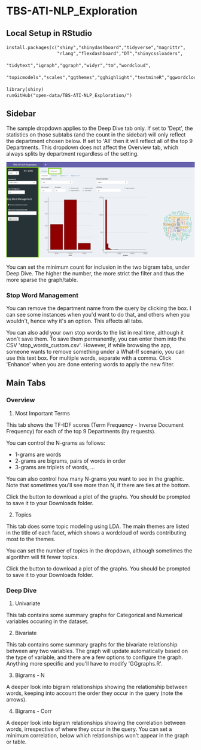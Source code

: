# TBS-ATI-NLP_Exploration

## Local Setup in RStudio


```
install.packages(c("shiny","shinydashboard","tidyverse","magrittr",
                   "rlang","flexdashboard","DT","shinycssloaders",
                   "tidytext","igraph","ggraph","widyr","tm","wordcloud",
                   "topicmodels","scales","ggthemes","gghighlight","textmineR","ggwordcloud"))
                   
library(shiny)
runGitHub("open-data/TBS-ATI-NLP_Exploration/")

```

## Sidebar

The sample dropdown applies to the Deep Dive tab only. If set to 'Dept', the statistics on those subtabs (and the count in the sidebar) will only reflect the department chosen below. If set to 'All' then it will reflect all of the top 9 Departments. This dropdown does not affect the Overview tab, which always splits by department regardless of the setting. 

![sidebar screenshot](/screen_shots/ATI-NLP-01.png)

You can set the minimum count for inclusion in the two bigram tabs, under Deep Dive. The higher the number, the more strict the filter and thus the more sparse the graph/table. 

### Stop Word Management

You can remove the department name from the query by clicking the box. I can see some instances when you'd want to do that, and others when you wouldn't, hence why it's an option. This affects all tabs.

You can also add your own stop words to the list in real time, although it won't save them. To save them permanently, you can enter them into the CSV 'stop_words_custom.csv'. However, if while browsing the app, someone wants to remove something under a What-If scenario, you can use this text box. For multiple words, separate with a comma. Click 'Enhance' when you are done entering words to apply the new filter.

## Main Tabs

### Overview

1. Most Important Terms

This tab shows the TF-IDF scores (Term Frequency - Inverse Document Frequency) for each of the top 9 Departments (by requests). 

You can control the N-grams as follows:

- 1-grams are words
- 2-grams are bigrams, pairs of words in order
- 3-grams are triplets of words, ...

You can also control how many N-grams you want to see in the graphic. Note that sometimes you'll see more than N, if there are ties at the bottom.

Click the button to download a plot of the graphs. You should be prompted to save it to your Downloads folder.

2. Topics 

This tab does some topic modeling using LDA. The main themes are listed in the title of each facet, which shows a wordcloud of words contributing most to the themes. 

You can set the number of topics in the dropdown, although sometimes the algorithm will fit fewer topics. 

Click the button to download a plot of the graphs. You should be prompted to save it to your Downloads folder.

### Deep Dive

1. Univariate

This tab contains some summary graphs for Categorical and Numerical variables occuring in the dataset. 

2. Bivariate

This tab contains some summary graphs for the bivariate relationship between any two variables. The graph will update automatically based on the type of variable, and there are a few options to configure the graph. Anything more specific and you'll have to modify 'GGgraphs.R'. 

3. Bigrams - N

A deeper look into bigram relationships showing the relationship between words, keeping into account the order they occur in the query (note the arrows). 

4. Bigrams - Corr

A deeper look into bigram relationships showing the correlation between words, irrespective of where they occur in the query. You can set a minimum correlation, below which relationships won't appear in the graph or table. 
